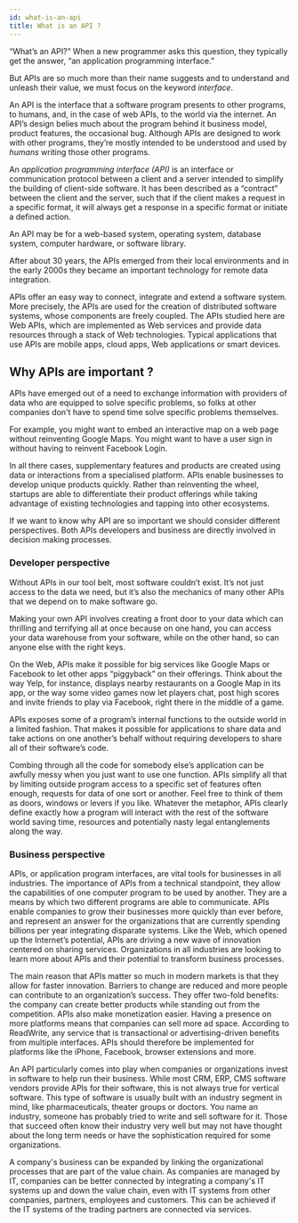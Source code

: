```yaml
---
id: what-is-an-api
title: What is an API ?
---
```


“What’s an API?” When a new programmer asks this question, they  typically get the answer, “an application programming interface.”

But APIs are so much more than their name suggests and to understand and unleash their value, we must focus on the keyword *interface*.

An API is the interface that a software program presents to other  programs, to humans, and, in the case of web APIs, to the world via the  internet. An API’s design belies much about the program behind  it business model, product features, the occasional bug. Although APIs  are designed to work with other programs, they’re mostly intended to be  understood and used by *humans* writing those other programs.

An *application programming interface (API)* is an interface or communication protocol between a client and a server intended to simplify the building of client-side software. It has been  described as a “contract” between the client and the server, such that  if the client makes a request in a specific format, it will always get a response in a specific format or initiate a defined action.

An API may  be for a web-based system, operating system, database system, computer hardware, or software library. 

After about 30 years, the APIs emerged from their local environments and in the early 2000s they became an important technology for remote data integration.

APIs offer an easy way to connect, integrate and extend a software system. More precisely, the APIs are used for the creation of distributed software systems, whose components are freely coupled. The APIs studied here are Web APIs, which are implemented as Web services and provide data resources through a stack of Web technologies. Typical applications that use APIs are mobile apps, cloud apps, Web applications or smart devices.

## Why APIs are important ?

APIs have emerged out of a need to exchange information with providers of data who are equipped to solve specific problems, so folks at other companies don't have to spend time solve specific problems themselves.

For example, you might want to embed an interactive map on a web page without reinventing Google Maps. You might want to have a user sign in without having to reinvent Facebook Login.

In all there cases, supplementary features and products are created using data or interactions from a specialised platform. APIs enable businesses to develop unique products quickly. Rather than reinventing the wheel, startups are able to differentiate their product offerings while taking advantage of existing technologies and tapping into other ecosystems.

If we want to know why API are so important we should consider different perspectives. Both APIs developers and business are directly involved in decision making processes.

### Developer perspective

Without APIs in our tool belt, most software couldn’t exist. It’s not just access to the data we need, but it’s also the mechanics of many  other APIs that we depend on to make software go.

Making your own API involves creating a front door to your data which  can thrilling and terrifying all at once because on one hand, you can  access your data warehouse from your software, while on the other hand,  so can anyone else with the right keys.

On the Web, APIs make it possible for big services like Google Maps or Facebook to let other apps “piggyback” on their offerings. Think about the way Yelp, for instance, displays nearby restaurants on a Google Map in its app, or the way some video games now let players chat, post high scores and invite friends to play via Facebook, right there in the middle of a game.

APIs exposes some of a program’s internal functions to the outside world in a limited fashion.  That makes it possible for applications to share data and take actions on one another’s behalf without requiring developers to share all of their software’s code. 

Combing through all the code for somebody else’s application can be awfully messy when you just want to use one function. APIs simplify all that by limiting outside program access to a specific set of features often enough, requests for data of one sort or another. Feel free to think of them as doors, windows or levers if you like. Whatever the metaphor, APIs clearly define exactly how a program will interact with the rest of the software world saving time, resources and potentially nasty legal entanglements along the way. 

### Business perspective

APIs, or application program interfaces, are vital tools for businesses in all industries. The importance of APIs from a technical standpoint, they allow the capabilities of one computer program to be used by another. They are a means by which two different programs are able to communicate. APIs enable companies to grow their businesses more quickly than ever before, and represent an answer for the organizations that are currently spending billions per year integrating disparate systems. Like the Web, which opened up the Internet’s potential, APIs are driving a new wave of innovation centered on sharing services. Organizations in all industries are looking to learn more about APIs and their potential to transform business processes.

The main reason that APIs matter so much in modern markets is that they allow for faster innovation. Barriers to change are reduced and more people can contribute to an organization’s success. They offer two-fold benefits: the company can create better products while standing out from the competition. APIs also make monetization easier. Having a presence on more platforms means that companies can sell more ad space. According to ReadWrite, any service that is transactional or advertising-driven benefits from multiple interfaces. APIs should therefore be implemented for platforms like the iPhone, Facebook, browser extensions and more.

An API particularly comes into play when companies or organizations invest in software to help run their business. While most CRM, ERP, CMS software vendors provide APIs for their software, this is not always true for vertical software. This type of software is usually built with an industry segment in mind, like pharmaceuticals, theater groups or doctors. You name an industry, someone has probably tried to write and sell software for it. Those that succeed often know their industry very well but may not have thought about the long term needs or have the sophistication required for some organizations. 

A company's business can be expanded by linking the organizational processes that are part of the value chain. As companies are managed by IT, companies can be better connected by integrating a company's IT systems up and down the value chain, even with IT systems from other companies, partners, employees and customers. This can be achieved if the IT systems of the trading partners are connected via services.
